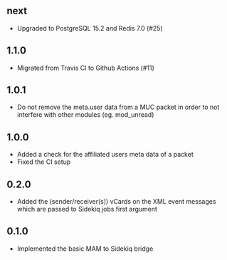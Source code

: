 ## next

* Upgraded to PostgreSQL 15.2 and Redis 7.0 (#25)

## 1.1.0

* Migrated from Travis CI to Github Actions (#11)

## 1.0.1

* Do not remove the meta.user data from a MUC packet in order to not interfere
  with other modules (eg. mod_unread)

## 1.0.0

* Added a check for the affiliated users meta data of a packet
* Fixed the CI setup

## 0.2.0

* Added the (sender/receiver(s)) vCards on the XML event messages
  which are passed to Sidekiq jobs first argument

## 0.1.0

* Implemented the basic MAM to Sidekiq bridge
